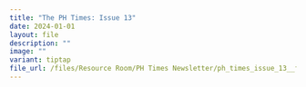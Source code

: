 ```yaml
---
title: "The PH Times: Issue 13"
date: 2024-01-01
layout: file
description: ""
image: ""
variant: tiptap
file_url: /files/Resource Room/PH Times Newsletter/ph_times_issue_13__final_.pdf
---
```

